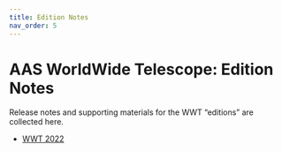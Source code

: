 ```yaml
---
title: Edition Notes
nav_order: 5
---
```


# AAS WorldWide Telescope: Edition Notes

Release notes and supporting materials for the WWT “editions” are collected here.

- [WWT 2022](./2022/)
